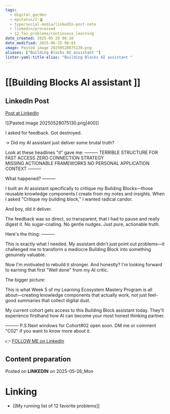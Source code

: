 ```yaml
---
tags:
  - digital_garden
  - epstatus/2-🪴
  - type/social-media/linkedIn-post-note
  - linkedin/processed
  - 12_fav_problems/continuous_learning
date_created: 2025-05-26 06:10
date_modified: 2025-06-25 00:01
image: Pasted image 20250528075130.png
aliases: ["Building Blocks AI assistant "]
linter-yaml-title-alias: "Building Blocks AI assistant "
---
```

# [[Building Blocks AI assistant ]]

## LinkedIn Post

[Post at LinkedIn](https://www.linkedin.com/posts/sebastiankamilli_i-asked-for-feedback-got-destroyed-did-activity-7332646977639264256-laig?utm_source=share&utm_medium=member_desktop&rcm=ACoAAA1M1pkBgWCYPhT45EpfLiHzViQqRWNCIv4)

![[Pasted image 20250528075130.png|400]]

I asked for feedback. Got destroyed.

→ Did my AI assistant just deliver some brutal truth?

Look at these headlines "it" gave me:
———
TERRIBLE STRUCTURE FOR FAST ACCESS
ZERO CONNECTION STRATEGY  
MISSING ACTIONABLE FRAMEWORKS
NO PERSONAL APPLICATION CONTEXT
———

What happened?
———

I built an AI assistant specifically to critique my Building Blocks—those reusable knowledge components I create from my notes and insights. When I asked "Critique my building block," I wanted radical candor.

And boy, did it deliver.

The feedback was so direct, so transparent, that I had to pause and really digest it. No sugar-coating. No gentle nudges. Just pure, actionable truth.

Here's the thing:
———

This is exactly what I needed. My assistant didn't just point out problems—it challenged me to transform a mediocre Building Block into something genuinely valuable.

Now I'm motivated to rebuild it stronger. And honestly? 
I'm looking forward to earning that first "Well done" from my AI critic.

The bigger picture:

This is what Week 5 of my Learning Ecosystem Mastery Program is all about—creating knowledge components that actually work, not just feel-good summaries that collect digital dust.

My current cohort gets access to this Building Block assistant today. 
They'll experience firsthand how AI can become your most honest thinking partner.

———
P.S.Next windows for Cohort#02 open soon. 
DM me or comment "C02" if you want to know more about it. 

👉 [FOLLOW ME on LinkedIn](https://www.linkedin.com/comm/mynetwork/discovery-see-all?usecase=PEOPLE_FOLLOWS&followMember=sebastiankamilli)

## Content preparation

Posted on **LINKEDIN** on 2025-05-26_Mon

# Linking

+ [[My running list of 12 favorite problems]]